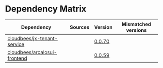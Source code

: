 # Dependency Matrix

Dependency | Sources | Version | Mismatched versions
---------- | ------- | ------- | -------------------
[cloudbees/jx-tenant-service](https://github.com/cloudbees/jx-tenant-service) |  | [0.0.70](https://github.com/cloudbees/jx-tenant-service/releases/tag/v0.0.70) | 
[cloudbees/arcalosui-frontend](https://github.com/cloudbees/arcalosui-frontend) |  | [0.0.59]() | 
